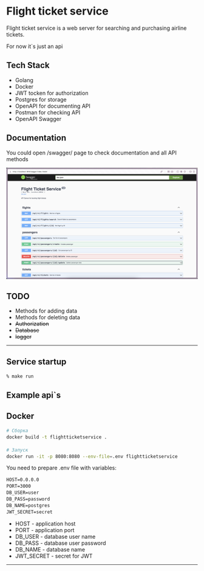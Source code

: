 # Flight ticket service

Flight ticket service is a web server for searching and purchasing airline tickets.

For now it`s just an api

## Tech Stack

* Golang
* Docker
* JWT tocken for authorization
* Postgres for storage
* OpenAPI for documenting API
* Postman for checking API
* OpenAPI Swagger

## Documentation

You could open /swagger/ page to check documentation and all API methods

![Swagger view](pictures/swagger.png?raw=true "Documentation page for an API")

## TODO

* Methods for adding data
* Methods for deleting data
* ~~Authorization~~
* ~~Database~~
* ~~logger~~

---

## Service startup

```cmd
% make run
```

## Example api`s

## Docker

```bash
# Сборка
docker build -t flightticketservice .

# Запуск
docker run -it -p 8080:8080 --env-file=.env flightticketservice

```

You need to prepare .env file with variables:

```cmd
HOST=0.0.0.0
PORT=3000
DB_USER=user
DB_PASS=password
DB_NAME=postgres
JWT_SECRET=secret

```

* HOST - application host
* PORT - application port
* DB_USER - database user name
* DB_PASS - database user password
* DB_NAME - database name
* JWT_SECRET - secret for JWT

---
